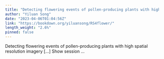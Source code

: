 ```yaml
---
title: "Detecting flowering events of pollen-producing plants with high spatial resolution imagery"
author: "Yiluan Song"
date: "2023-04-06T01:04:56Z"
link: "https://bookdown.org/yiluansong/RS4flower/"
length_weight: "2.6%"
pinned: false
---
```


Detecting flowering events of pollen-producing plants with high spatial resolution imagery [...] Show session ...
